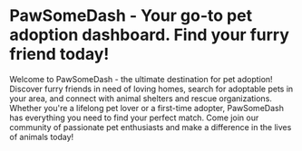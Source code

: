 # PawSomeDash - Your go-to pet adoption dashboard. Find your furry friend today!

Welcome to PawSomeDash - the ultimate destination for pet adoption! Discover furry friends in need of loving homes, search for adoptable pets in your area, and connect with animal shelters and rescue organizations. Whether you're a lifelong pet lover or a first-time adopter, PawSomeDash has everything you need to find your perfect match. Come join our community of passionate pet enthusiasts and make a difference in the lives of animals today!
